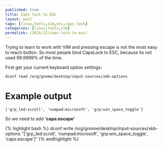 ```yaml
---
published: true
title: Caps lock to ESC
layout: post
tags: [linux,tools,vim,esc,caps lock]
categories: [linux,tools,vim]
permalink: /2015/12/caps-lock-to-esc/
---
```

Trying to learn to work with VIM and pressing escape is not the most easy to reach button.
So most people bind CapsLock to ESC, because its not used 99.9999% of the time.

First get your current keyboard option settings:

```
dconf read /org/gnome/desktop/input-sources/xkb-options
```

# Example output

```
['grp_led:scroll', 'numpad:microsoft', 'grp:win_space_toggle']
```

So we need to add <b>'caps:escape'</b>

{% highlight bash %}
dconf write /org/gnome/desktop/input-sources/xkb-options "['grp_led:scroll', 'numpad:microsoft', 'grp:win_space_toggle', 'caps:escape']"
{% endhighlight %}

